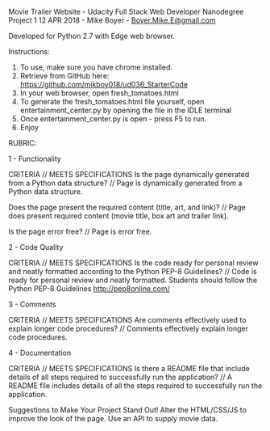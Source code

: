 Movie Trailer Website - Udacity Full Stack Web Developer Nanodegree Project 1
12 APR 2018 - Mike Boyer - Boyer.Mike.E@gmail.com

Developed for Python 2.7 with Edge web browser.

Instructions:
1) To use, make sure you have chrome installed.
2) Retrieve from GitHub here: https://github.com/mikboy018/ud036_StarterCode
3) In your web browser, open fresh_tomatoes.html
4) To generate the fresh_tomatoes.html file yourself, open entertainment_center.py by opening the file in the IDLE terminal
5) Once entertainment_center.py is open - press F5 to run.
6) Enjoy


RUBRIC:

1 - Functionality

CRITERIA // MEETS SPECIFICATIONS
Is the page dynamically generated from a Python data structure? // Page is dynamically generated from a Python data structure.

Does the page present the required content (title, art, and link)? // Page does present required content (movie title, box art and trailer link).

Is the page error free? // Page is error free.



2 - Code Quality

CRITERIA // MEETS SPECIFICATIONS
Is the code ready for personal review and neatly formatted according to the Python PEP-8 Guidelines? // Code is ready for personal review and neatly formatted. Students should follow the Python PEP-8 Guidelines http://pep8online.com/



3 - Comments

CRITERIA // MEETS SPECIFICATIONS
Are comments effectively used to explain longer code procedures? // Comments effectively explain longer code procedures.



4 - Documentation

CRITERIA // MEETS SPECIFICATIONS
Is there a README file that include details of all steps required to successfully run the application? // A README file includes details of all the steps required to successfully run the application.

Suggestions to Make Your Project Stand Out!
Alter the HTML/CSS/JS to improve the look of the page.
Use an API to supply movie data.